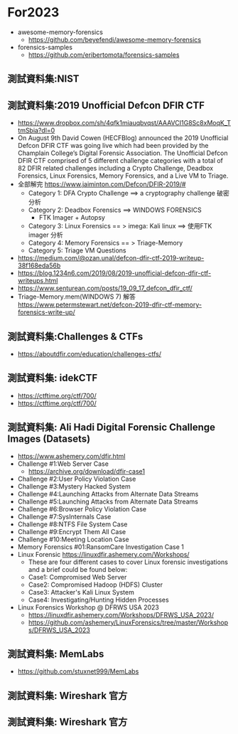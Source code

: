 # For2023
- awesome-memory-forensics
  - https://github.com/beyefendi/awesome-memory-forensics
- forensics-samples
  - https://github.com/eribertomota/forensics-samples 
## 測試資料集:NIST
## 測試資料集:2019 Unofficial Defcon DFIR CTF
- https://www.dropbox.com/sh/4qfk1miauqbvqst/AAAVCI1G8Sc8xMoqK_TtmSbia?dl=0
- On August 9th David Cowen (HECFBlog) announced the 2019 Unofficial Defcon DFIR CTF was going live which had been provided by the Champlain College’s Digital Forensic Association. The Unofficial Defcon DFIR CTF comprised of 5 different challenge categories with a total of 82 DFIR related challenges including a Crypto Challenge, Deadbox Forensics, Linux Forensics, Memory Forensics, and a Live VM to Triage.
- 全部解完 https://www.jaiminton.com/Defcon/DFIR-2019/#
  - Category 1: DFA Crypto Challenge ==> a cryptography challenge 破密分析
  - Category 2: Deadbox Forensics  ==> WINDOWS FORENSICS
    - FTK Imager +  Autopsy
  - Category 3: Linux Forensics   == > imega: Kali linux ==> 使用FTK imager 分析 
  - Category 4: Memory Forensics  == > Triage-Memory
  - Category 5: Triage VM Questions
- https://medium.com/@ozan.unal/defcon-dfir-ctf-2019-writeup-38f168eda56b
- https://blog.1234n6.com/2019/08/2019-unofficial-defcon-dfir-ctf-writeups.html
- https://www.senturean.com/posts/19_09_17_defcon_dfir_ctf/
- Triage-Memory.mem(WINDOWS 7) 解答 https://www.petermstewart.net/defcon-2019-dfir-ctf-memory-forensics-write-up/
## 測試資料集:Challenges & CTFs
- https://aboutdfir.com/education/challenges-ctfs/
## 測試資料集: idekCTF
- https://ctftime.org/ctf/700/
- https://ctftime.org/ctf/700/
## 測試資料集: Ali Hadi Digital Forensic Challenge Images (Datasets)
  - https://www.ashemery.com/dfir.html
  - Challenge #1:Web Server Case
    - https://archive.org/download/dfir-case1
  - Challenge #2:User Policy Violation Case
  - Challenge #3:Mystery Hacked System
  - Challenge #4:Launching Attacks from Alternate Data Streams
  - Challenge #5:Launching Attacks from Alternate Data Streams
  - Challenge #6:Browser Policy Violation Case
  - Challenge #7:SysInternals Case
  - Challenge #8:NTFS File System Case
  - Challenge #9:Encrypt Them All Case
  - Challenge #10:Meeting Location Case
  - Memory Forensics #01:RansomCare Investigation Case 1
  - Linux Forensic  https://linuxdfir.ashemery.com/Workshops/
    - These are four different cases to cover Linux forensic investigations and a brief could be found below:
    - Case1: Compromised Web Server
    - Case2: Compromised Hadoop (HDFS) Cluster
    - Case3: Attacker's Kali Linux System
    - Case4: Investigating/Hunting Hidden Processes
  - Linux Forensics Workshop @ DFRWS USA 2023
    - https://linuxdfir.ashemery.com/Workshops/DFRWS_USA_2023/
    - https://github.com/ashemery/LinuxForensics/tree/master/Workshops/DFRWS_USA_2023 
## 測試資料集: MemLabs
- https://github.com/stuxnet999/MemLabs
## 測試資料集: Wireshark 官方

## 測試資料集: Wireshark 官方

